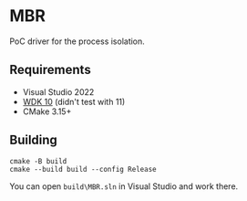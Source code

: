 # MBR

PoC driver for the process isolation.

## Requirements

- Visual Studio 2022
- [WDK 10](https://learn.microsoft.com/en-us/windows-hardware/drivers/download-the-wdk) (didn't test with 11)
- CMake 3.15+

## Building

```
cmake -B build
cmake --build build --config Release
```

You can open `build\MBR.sln` in Visual Studio and work there.